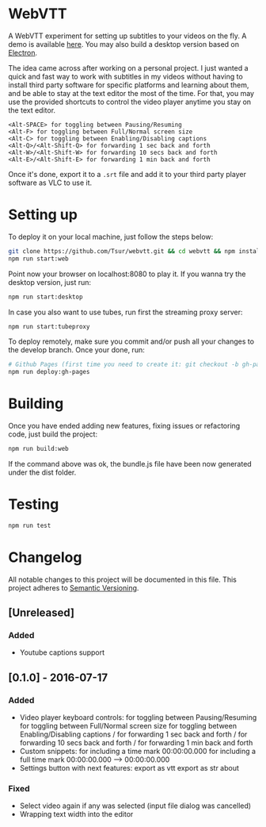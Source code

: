# WebVTT

A WebVTT experiment for setting up subtitles to your videos on the fly. A demo is available [here](http://tsur.github.io/webvtt). You may also build a desktop version based on [Electron](https://github.com/atom/electron).

The idea came across after working on a personal project. I just wanted a quick and fast way to work with subtitles in my videos without having to install third party software for specific platforms and learning about them, and be able to stay at the text editor the most of the time. For that, you may use the provided shortcuts to control the video player anytime you stay on the text editor.

```
<Alt-SPACE> for toggling between Pausing/Resuming
<Alt-F> for toggling between Full/Normal screen size
<Alt-C> for toggling between Enabling/Disabling captions
<Alt-Q>/<Alt-Shift-Q> for forwarding 1 sec back and forth
<Alt-W>/<Alt-Shift-W> for forwarding 10 secs back and forth
<Alt-E>/<Alt-Shift-E> for forwarding 1 min back and forth
```

Once it's done, export it to a `.srt` file and add it to your third party player software as VLC to use it.

# Setting up

To deploy it on your local machine, just follow the steps below:

```bash
git clone https://github.com/Tsur/webvtt.git && cd webvtt && npm install
npm run start:web
```
Point now your browser on localhost:8080 to play it. If you wanna try the desktop version, just run:

```bash
npm run start:desktop
```

In case you also want to use tubes, run first the streaming proxy server:

```bash
npm run start:tubeproxy
```

To deploy remotely, make sure you commit and/or push all your changes to the develop branch. Once your done, run:

```bash
# Github Pages (first time you need to create it: git checkout -b gh-pages develop)
npm run deploy:gh-pages
```

# Building

Once you have ended adding new features, fixing issues or refactoring code, just build the project:

```bash
npm run build:web
```

If the command above was ok, the bundle.js file have been now generated under the dist folder.

# Testing

```bash
npm run test
```

# Changelog

All notable changes to this project will be documented in this file.
This project adheres to [Semantic Versioning](http://semver.org/).

## [Unreleased]
### Added
- Youtube captions support

## [0.1.0] - 2016-07-17
### Added
- Video player keyboard controls:
    <Alt-SPACE> for toggling between Pausing/Resuming
    <Alt-F> for toggling between Full/Normal screen size
    <Alt-C> for toggling between Enabling/Disabling captions
    <Alt-Q>/<Alt-Shift-Q> for forwarding 1 sec back and forth
    <Alt-W>/<Alt-Shift-W> for forwarding 10 secs back and forth
    <Alt-E>/<Alt-Shift-E> for forwarding 1 min back and forth
- Custom snippets:
    <Ctrl-SPACE-tm> for including a time mark 00:00:00.000
    <Ctrl-SPACE-tmf> for including a full time mark 00:00:00.000 --> 00:00:00.000
- Settings button with next features:
    export as vtt
    export as str
    about

### Fixed
- Select video again if any was selected (input file dialog was cancelled)
- Wrapping text width into the editor
